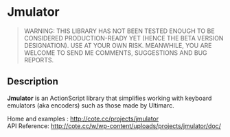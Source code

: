 Jmulator
=========

>WARNING: THIS LIBRARY HAS NOT BEEN TESTED ENOUGH TO BE CONSIDERED PRODUCTION-READY YET (HENCE THE BETA VERSION DESIGNATION). USE AT YOUR OWN RISK. MEANWHILE, YOU ARE WELCOME TO SEND ME COMMENTS, SUGGESTIONS AND BUG REPORTS.

## Description
**Jmulator** is an ActionScript library that simplifies working with keyboard emulators (aka encoders) such as those made by Ultimarc.


Home and examples : http://cote.cc/projects/jmulator
<br>
API Reference: http://cote.cc/w/wp-content/uploads/projects/jmulator/doc/
